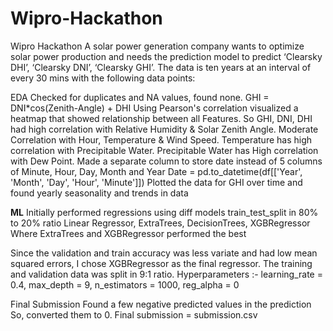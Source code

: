 # Wipro-Hackathon
Wipro Hackathon
  A solar power generation company wants to optimize solar power production and needs the prediction model to predict ‘Clearsky DHI’, ‘Clearsky DNI’, ‘Clearsky GHI’. The data is     ten years at an interval of every 30 mins with the following data points:

EDA
  Checked for duplicates and NA values, found none.
  GHI = DNI*cos(Zenith-Angle) + DHI
  Using Pearson's correlation visualized a heatmap that showed relationship between all Features.
  So GHI, DNI, DHI had high correlation with Relative Humidity & Solar Zenith Angle. Moderate Correlation with Hour, Temperature & Wind Speed. Temperature has high correlation       with Precipitable Water. Precipitable Water has High correlation with Dew Point.
  Made a separate column to store date instead of 5 columns of Minute, Hour, Day, Month and Year
  Date = pd.to_datetime(df[['Year', 'Month', 'Day', 'Hour', 'Minute']])
  Plotted the data for GHI over time and found yearly seasonality and trends in data

<b>ML</b>
  Initially performed regressions using diff models 
  train_test_split in 80% to 20% ratio
  Linear Regressor, ExtraTrees, DecisionTrees, XGBRegressor
  Where
  ExtraTrees and XGBRegressor performed the best

  Since the validation and train accuracy was less variate and had low mean squared errors, I chose XGBRegressor as the final regressor.
  The training and validation data was split in 9:1 ratio.
  Hyperparameters :- learning_rate = 0.4, max_depth = 9, n_estimators = 1000, reg_alpha = 0

Final Submission
  Found a few negative predicted values in the prediction
  So, converted them to 0.
  Final submission = submission.csv
